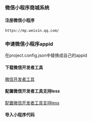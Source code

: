 ### 微信小程序商城系统

#### 注册微信小程序
```markdown
https://mp.weixin.qq.com/
```
### 申请微信小程序appid
在project.config.json中替换成自己的appid

#### 下载微信开发者工具
<a href="https://developers.weixin.qq.com/miniprogram/dev/devtools/download.html" target="_blank">微信开发者工具</a>

#### 配置微信开发者工具支持less
<a href="https://caixiaoxin.blog.csdn.net/article/details/131035476?spm=1001.2014.3001.5502" target="_blank">配置微信开发者工具支持less</a>

#### 导入小程序代码

